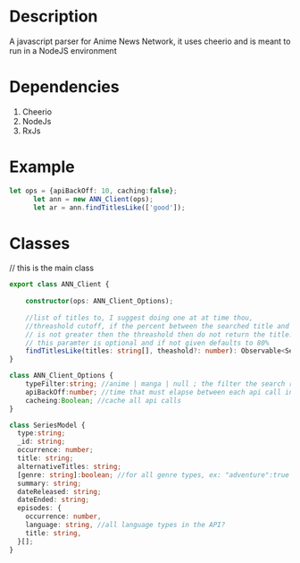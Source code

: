 
# Description
A javascript parser for Anime News Network, it uses cheerio and is meant to run in a NodeJS environment

# Dependencies
1) Cheerio
2) NodeJs
3) RxJs

# Example
```typescript
let ops = {apiBackOff: 10, caching:false};
      let ann = new ANN_Client(ops);
      let ar = ann.findTitlesLike(['good']);
```
      
      
# Classes
// this is the main class
```typescript
export class ANN_Client {
    
    constructor(ops: ANN_Client_Options);
    
    //list of titles to, I suggest doing one at at time thou,
    //threashold cutoff, if the percent between the searched title and the title found 
    // is not greater then the threashold then do not return the title.
    // this paramter is optional and if not given defaults to 80%
    findTitlesLike(titles: string[], theashold?: number): Observable<SeriesModel[]>; 
}

class ANN_Client_Options {
    typeFilter:string; //anime | manga | null ; the filter the search result type
    apiBackOff:number; //time that must elapse between each api call in seconds
    cacheing:Boolean; //cache all api calls
}

class SeriesModel {
  type:string;
  _id: string;
  occurrence: number;
  title: string;
  alternativeTitles: string;
  [genre: string]:boolean; //for all genre types, ex: "adventure":true
  summary: string;
  dateReleased: string;
  dateEnded: string;
  episodes: {
    occurrence: number,
    language: string, //all language types in the API?
    title: string,
  }[];
}
```

